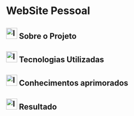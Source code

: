<!-- Esse arquivo readme será usado como "roteiro" do projeto nesse primeiro momento -->
# WebSite Pessoal
## <img alt="Icone-Ideia" width="30" src="https://img.icons8.com/?size=100&id=21083&format=png&color=000000"/> Sobre o Projeto 
  
## <img alt="Icone-Ferramentas" width="30" src="https://img.icons8.com/?size=100&id=43171&format=png&color=000000"/> Tecnologias Utilizadas

## <img alt="Icone-Aprendizagem" width="30" src="https://img.icons8.com/?size=100&id=32628&format=png&color=000000"/> Conhecimentos aprimorados

## <img alt="Icone-deploy" width="30" src="https://img.icons8.com/?size=100&id=34935&format=png&color=000000"/> Resultado

